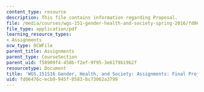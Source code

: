 ```yaml
---
content_type: resource
description: This file contains information regarding Proposal.
file: /media/courses/wgs-151-gender-health-and-society-spring-2016/fd06476cecb9945f0583bc73062a3799_MITWGS_151S16_LGBTQProp.pdf
file_type: application/pdf
learning_resource_types:
- Assignments
ocw_type: OCWFile
parent_title: Assignments
parent_type: CourseSection
parent_uid: f58909f4-458b-f2ef-9f95-3e6179b19b2f
resourcetype: Document
title: 'WGS.151S16 Gender, Health, and Society: Assignments: Final Project1Proposal'
uid: fd06476c-ecb9-945f-0583-bc73062a3799
---
```

